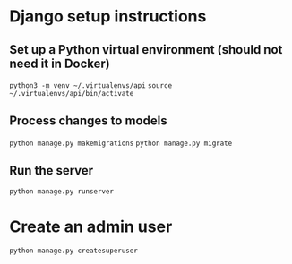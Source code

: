 # Django setup instructions
## Set up a Python virtual environment (should not need it in Docker)
`python3 -m venv ~/.virtualenvs/api`
`source ~/.virtualenvs/api/bin/activate`

## Process changes to models
`python manage.py makemigrations`
`python manage.py migrate`

## Run the server
`python manage.py runserver`

# Create an admin user
`python manage.py createsuperuser`